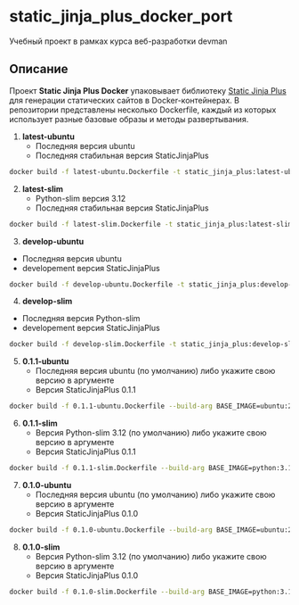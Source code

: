 # static_jinja_plus_docker_port
Учебный проект в рамках курса веб-разработки devman

## Описание
Проект **Static Jinja Plus Docker** упаковывает библиотеку [Static Jinja Plus](https://github.com/MrDave/StaticJinjaPlus) для генерации статических сайтов в Docker-контейнерах. В репозитории представлены несколько Dockerfile, каждый из которых использует разные базовые образы и методы развертывания.

1. **latest-ubuntu**
   - Последняя версия ubuntu
   - Последняя стабильная версия StaticJinjaPlus
```bash
docker build -f latest-ubuntu.Dockerfile -t static_jinja_plus:latest-ubuntu .
```

2. **latest-slim**
   - Python-slim версия 3.12
   - Последняя стабильная версия StaticJinjaPlus
```bash
docker build -f latest-slim.Dockerfile -t static_jinja_plus:latest-slim .
```

3.  **develop-ubuntu**
   - Последняя версия ubuntu
   - developement версия StaticJinjaPlus
```bash
docker build -f develop-ubuntu.Dockerfile -t static_jinja_plus:develop-ubuntu .
```

4.  **develop-slim**
   - Последняя версия Python-slim
   - developement версия StaticJinjaPlus
```bash
docker build -f develop-slim.Dockerfile -t static_jinja_plus:develop-slim .
```

5. **0.1.1-ubuntu**
   - Последняя версия ubuntu (по умолчанию) либо укажите свою версию в аргументе
   - Версия StaticJinjaPlus 0.1.1
```bash
docker build -f 0.1.1-ubuntu.Dockerfile --build-arg BASE_IMAGE=ubuntu:22.04 -t static_jinja_plus:0.1.1-ubuntu .
```

6. **0.1.1-slim**
   - Версия Python-slim 3.12 (по умолчанию) либо укажите свою версию в аргументе
   - Версия StaticJinjaPlus 0.1.1
```bash
docker build -f 0.1.1-slim.Dockerfile --build-arg BASE_IMAGE=python:3.12-slim -t static_jinja_plus:0.1.1-slim .
```

7. **0.1.0-ubuntu**
   - Последняя версия ubuntu (по умолчанию) либо укажите свою версию в аргументе
   - Версия StaticJinjaPlus 0.1.0
```bash
docker build -f 0.1.0-ubuntu.Dockerfile --build-arg BASE_IMAGE=ubuntu:22.04 -t static_jinja_plus:0.1.0-ubuntu .
```

8. **0.1.0-slim**
   - Версия Python-slim 3.12 (по умолчанию) либо укажите свою версию в аргументе
   - Версия StaticJinjaPlus 0.1.0
```bash
docker build -f 0.1.0-slim.Dockerfile --build-arg BASE_IMAGE=python:3.12-slim -t static_jinja_plus:0.1.0-slim .
```